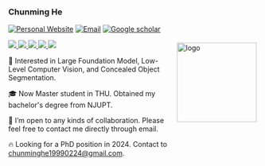 ### Chunming He
[![Personal Website](https://img.shields.io/badge/Web-ChunmingHe-green)](https://chunminghe.github.io/) [![Email](https://img.shields.io/badge/-chunminghe19990224@gmail.com-yellowgreen?style=flat-square&labelColor=grey&logo=Gmail&logoColor=white&link=mailto:chunminghe19990224@gmail.com)](mailto:chunminghe19990224@gmail.com) [![Google scholar](https://img.shields.io/badge/Google-Scholar-yellow)](https://scholar.google.com/citations?hl=en&user=m0aEH2YAAAAJ) 

  <a href="https://github.com/ChunmingHe">
    <img src="https://badges.strrl.dev/visits/ChunmingHe/ChunmingHe?style=flat-square&color=black&logo=github">
  </a>
  <a href="https://github.com/ChunmingHe">
    <img src="https://badges.strrl.dev/years/ChunmingHe?style=flat-square&color=black&logo=github">
  </a>
  <a href="https://github.com/ChunmingHe?tab=repositories">
    <img src="https://badges.strrl.dev/repos/ChunmingHe?style=flat-square&color=black&logo=github">
  </a>
  <a href="https://gist.github.com/ChunmingHe">
    <img src="https://badges.strrl.dev/gists/ChunmingHe?style=flat-square&color=black&logo=github">
  </a>
  <a href="https://github.com/ChunmingHe">
    <img src="https://badges.strrl.dev/commits/monthly/ChunmingHe?style=flat-square&color=black&logo=github">
  </a>

<img src="https://github-readme-stats.vercel.app/api?username=ChunmingHe&show_icons=true" alt="logo" height="160" align="right" style="margin: 5px; margin-bottom: 20px;" />

:rocket: Interested in Large Foundation Model, Low-Level Computer Vision, and Concealed Object Segmentation.

:mortar_board: Now Master student in THU. Obtained my bachelor's degree from NJUPT.

💞️ I’m open to any kinds of collaboration. Please feel free to contact me directly through email.

:fire: Looking for a PhD position in 2024. Contact to chunminghe19990224@gmail.com.






<!--
**ChunmingHe/ChunmingHe** is a ✨ _special_ ✨ repository because its `README.md` (this file) appears on your GitHub profile.

Here are some ideas to get you started:

- 🔭 I’m currently working on ...
- 🌱 I’m currently learning ...
- 👯 I’m looking to collaborate on ...
- 🤔 I’m looking for help with ...
- 💬 Ask me about ...
- 📫 How to reach me: ...
- 😄 Pronouns: ...
- ⚡ Fun fact: ...
-->
